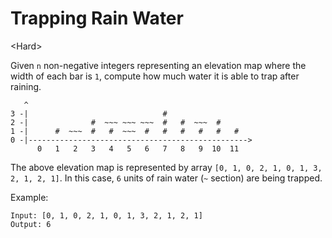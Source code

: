 # Trapping Rain Water

\<Hard>

Given `n` non-negative integers representing an elevation map where the width of
each bar is `1`, compute how much water it is able to trap after raining.

```
   ^
3 -|                              #
2 -|              #  ~~~ ~~~ ~~~  #   #  ~~~  #
1 -|      #  ~~~  #   #  ~~~  #   #   #   #   #   #
0 -|------------------------------------------------->
      0   1   2   3   4   5   6   7   8   9  10  11
```

The above elevation map is represented by array
`[0, 1, 0, 2, 1, 0, 1, 3, 2, 1, 2, 1]`. In this case, `6` units of rain water
(`~` section) are being trapped.

Example:

```
Input: [0, 1, 0, 2, 1, 0, 1, 3, 2, 1, 2, 1]
Output: 6
```
